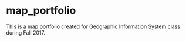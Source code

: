 # map_portfolio
This is a map portfolio created for Geographic Information System class during Fall 2017.
